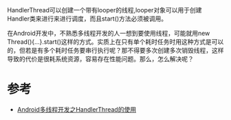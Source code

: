 

HandlerThread可以创建一个带有looper的线程,looper对象可以用于创建Handler类来进行来进行调度，而且start()方法必须被调用。

在Android开发中，不熟悉多线程开发的人一想到要使用线程，可能就用new Thread(){…}.start()这样的方式。实质上在只有单个耗时任务时用这种方式是可以的，但若是有多个耗时任务要串行执行呢？那不得要多次创建多次销毁线程，这样导致的代价是很耗系统资源，容易存在性能问题。那么，怎么解决呢？



# 参考
* [Android多线程开发之HandlerThread的使用](https://blog.csdn.net/isee361820238/article/details/52589731)



